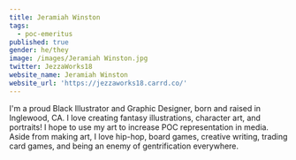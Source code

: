 ```yaml
---
title: Jeramiah Winston
tags:
  - poc-emeritus
published: true
gender: he/they
image: /images/Jeramiah Winston.jpg
twitter: JezzaWorks18
website_name: Jeramiah Winston
website_url: 'https://jezzaworks18.carrd.co/'
---
```


I'm a proud Black Illustrator and Graphic Designer, born and raised in Inglewood, CA. I love creating fantasy illustrations, character art, and portraits! I hope to use my art to increase POC representation in media. Aside from making art, I love hip-hop, board games, creative writing, trading card games, and being an enemy of gentrification everywhere. 
